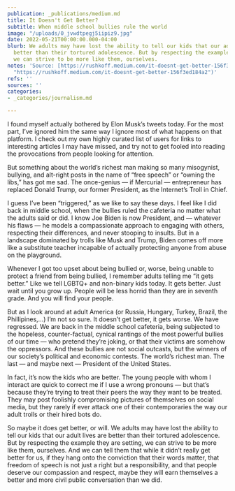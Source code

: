 ```yaml
---
publication: _publications/medium.md
title: It Doesn't Get Better?
subtitle: When middle school bullies rule the world
image: "/uploads/0_jvwdtpegj5iipiz9.jpg"
date: 2022-05-21T00:00:00.000-04:00
blurb: We adults may have lost the ability to tell our kids that our adult lives are
  better than their tortured adolescence. But by respecting the example they are setting,
  we can strive to be more like them, ourselves.
notes: 'Source: [https://rushkoff.medium.com/it-doesnt-get-better-156f3ed184a2](https://rushkoff.medium.com/it-doesnt-get-better-156f3ed184a2
  "https://rushkoff.medium.com/it-doesnt-get-better-156f3ed184a2")'
refs: ''
sources: ''
categories:
- _categories/journalism.md

---
```

I found myself actually bothered by Elon Musk’s tweets today. For the most part, I’ve ignored him the same way I ignore most of what happens on that platform. I check out my own highly curated list of users for links to interesting articles I may have missed, and try not to get fooled into reading the provocations from people looking for attention.

But something about the world’s richest man making so many misogynist, bullying, and alt-right posts in the name of “free speech” or “owning the libs,” has got me sad. The once-genius — if Mercurial — entrepreneur has replaced Donald Trump, our former President, as the Internet’s Troll in Chief.

I guess I’ve been “triggered,” as we like to say these days. I feel like I did back in middle school, when the bullies ruled the cafeteria no matter what the adults said or did. I know Joe Biden is now President, and — whatever his flaws — he models a compassionate approach to engaging with others, respecting their differences, and never stooping to insults. But in a landscape dominated by trolls like Musk and Trump, Biden comes off more like a substitute teacher incapable of actually protecting anyone from abuse on the playground.

Whenever I got too upset about being bullied or, worse, being unable to protect a friend from being bullied, I remember adults telling me “it gets better.” Like we tell LGBTQ+ and non-binary kids today. It gets better. Just wait until you grow up. People will be less horrid than they are in seventh grade. And you will find your people.

But as I look around at adult America (or Russia, Hungary, Turkey, Brazil, the Phillipines,…) I’m not so sure. It doesn’t get better, it gets worse. We have regressed. We are back in the middle school cafeteria, being subjected to the hopeless, counter-factual, cynical rantings of the most powerful bullies of our time — who pretend they’re joking, or that their victims are somehow the oppressors. And these bullies are not social outcasts, but the winners of our society’s political and economic contests. The world’s richest man. The last — and maybe next — President of the United States.

In fact, it’s now the kids who are better. The young people with whom I interact are quick to correct me if I use a wrong pronouns — but that’s because they’re trying to treat their peers the way they want to be treated. They may post foolishly compromising pictures of themselves on social media, but they rarely if ever attack one of their contemporaries the way our adult trolls or their hired bots do.

So maybe it does get better, or will. We adults may have lost the ability to tell our kids that our adult lives are better than their tortured adolescence. But by respecting the example they are setting, we can strive to be more like them, ourselves. And we can tell them that while it didn’t really get better for us, if they hang onto the conviction that their words matter, that freedom of speech is not just a right but a responsibility, and that people deserve our compassion and respect, maybe they will earn themselves a better and more civil public conversation than we did.